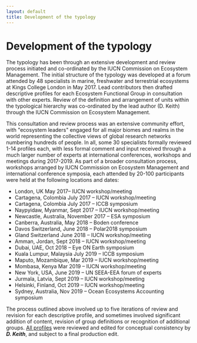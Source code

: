 ```yaml
---
layout: default
title: Development of the typology
---
```


# Development of the typology

The typology has been through an extensive development and review process initiated and co-ordinated by the IUCN Commission on Ecosystem Management. The initial structure of the typology was developed at a forum attended by 48 specialists in marine, freshwater and terrestrial ecosystems at Kings College London in May 2017. Lead contributors then drafted descriptive profiles for each Ecosystem Functional Group in consultation with other experts. Review of the definition and arrangement of units within the typological hierarchy was co-ordinated by the lead author (D. Keith) through the IUCN Commission on Ecosystem Management.

This consultation and review process was an extensive community effort, with "ecosystem leaders" engaged for all major biomes and realms in the world representing the collective views of global research networks numbering hundreds of people. In all, some 30 specialists formally reviewed 1-14 profiles each, with less formal comment and input received through a much larger number of experts at international conferences, workshops and meetings during 2017-2019. As part of a broader consultation process, workshops arranged by IUCN Commission on Ecosystem Management and international conference symposia, each attended by 20-100 participants were held at the following locations and dates:

* London, UK May 2017– IUCN workshop/meeting
* Cartagena, Colombia July 2017 – IUCN workshop/meeting
* Cartagena, Colombia July 2017 – ICCB symposium
* Naypyidaw, Myanmar, Sept 2017 – IUCN workshop/meeting
* Newcastle, Australia, November 2017 – ESA symposium
* Canberra, Australia, May 2018 – Boden conference
* Davos Switzerland, June 2018 – Polar2018 symposium
* Gland Switzerland June 2018 – IUCN workshop/meeting
* Amman, Jordan, Sept 2018 – IUCN workshop/meeting
* Dubai, UAE, Oct 2018 – Eye ON Earth symposium
* Kuala Lumpur, Malaysia July 2019 – ICCB symposium
* Maputo, Mozambique, Mar 2019 – IUCN workshop/meeting
* Mombasa, Kenya Mar 2019 – IUCN workshop/meeting
* New York, USA, June 2019 – UN SEEA-EEA forum of experts
* Jurmala, Latvia, Sept 2019 – IUCN workshop/meeting
* Helsinki, Finland, Oct 2019 – IUCN workshop/meeting
* Sydney, Australia, Nov 2019 – Ocean Ecosystems Accounting symposium

The process outlined above involved up to five iterations of review and revision for each descriptive profile, and sometimes involved significant addition of content, revision of group definitions or recognition of additional groups. [All profiles](EFGs.html) were reviewed and edited for conceptual consistency by ***D. Keith***, and subject to a final production edit.
